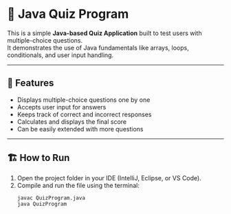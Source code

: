 # 🧠 Java Quiz Program

This is a simple **Java-based Quiz Application** built to test users with multiple-choice questions.  
It demonstrates the use of Java fundamentals like arrays, loops, conditionals, and user input handling.

---

## 🚀 Features
- Displays multiple-choice questions one by one  
- Accepts user input for answers  
- Keeps track of correct and incorrect responses  
- Calculates and displays the final score  
- Can be easily extended with more questions

---

## 🏗️ How to Run
1. Open the project folder in your IDE (IntelliJ, Eclipse, or VS Code).  
2. Compile and run the file using the terminal:
   ```bash
   javac QuizProgram.java
   java QuizProgram
